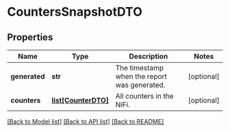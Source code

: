 # CountersSnapshotDTO

## Properties
Name | Type | Description | Notes
------------ | ------------- | ------------- | -------------
**generated** | **str** | The timestamp when the report was generated. | [optional] 
**counters** | [**list[CounterDTO]**](CounterDTO.md) | All counters in the NiFi. | [optional] 

[[Back to Model list]](../README.md#documentation-for-models) [[Back to API list]](../README.md#documentation-for-api-endpoints) [[Back to README]](../README.md)


